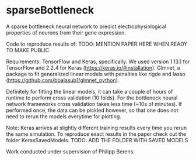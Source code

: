 # sparseBottleneck
A sparse bottleneck neural network to predict electrophysiological properties of neurons from their gene expression.

Code to reproduce results of: TODO: MENTION PAPER HERE WHEN READY TO MAKE PUBLIC

Requirements:
TensorFlow and Keras, specifically. We used version 1.13.1 for TensorFlow and 2.2.4 for Keras (https://keras.io/#installation).
Glmnet, a package to fit generalized linear models with penalties like rigde and lasso (https://github.com/bbalasub1/glmnet_python).

Definitely for fitting the linear models, it can take a couple of hours of runtime to perform cross validation (10 folds). For the bottleneck neural network frameworks cross validation takes less time (~10s of minutes). If performed once, the data can be pickled however, so that one does not need to rerun the models everytime for plotting.

Note: Keras arrives at slightly different training results every time you rerun the same simulation. To reproduce exact results in the paper check out the folder KerasSavedModels. TODO: ADD THE FOLDER WITH SAVED MODELS

Work conducted under supervision of Philipp Berens.
